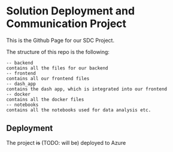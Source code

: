 # Solution Deployment and Communication Project

This is the Github Page for our SDC Project.

The structure of this repo is the following:
````
-- backend
contains all the files for our backend
-- frontend
contains all our frontend files
-- dash_app
contains the dash app, which is integrated into our frontend
-- docker
contains all the docker files
-- notebooks
contains all the notebooks used for data analysis etc. 
````

## Deployment
The project ~~is~~ (TODO: will be) deployed to Azure



